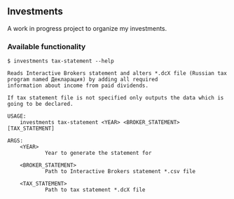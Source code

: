 ## Investments

A work in progress project to organize my investments.

### Available functionality

```console
$ investments tax-statement --help

Reads Interactive Brokers statement and alters *.dcX file (Russian tax program named Декларация) by adding all required
information about income from paid dividends.

If tax statement file is not specified only outputs the data which is going to be declared.

USAGE:
    investments tax-statement <YEAR> <BROKER_STATEMENT> [TAX_STATEMENT]

ARGS:
    <YEAR>
            Year to generate the statement for

    <BROKER_STATEMENT>
            Path to Interactive Brokers statement *.csv file

    <TAX_STATEMENT>
            Path to tax statement *.dcX file
```